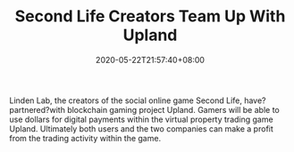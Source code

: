 ﻿---
title: "Second Life Creators Team Up With Upland"
date: 2020-05-22T21:57:40+08:00
lastmod: 2020-05-22T16:45:40+08:00
draft: false
authors: ["Leticia"]
description: "Linden Lab, the creators of the social online game Second Life, have?partnered?with blockchain gaming project Upland. Gamers will be able to use dollars for digital payments within the virtual property trading game Upland. Ultimately both users and the two companies can make a profit from the trading activity within the game."
featuredImage: "second-life-creators-team-up-with-upland.png"
tags: ["Virtual World","Play to Earn"]
categories: ["news"]
news: ["Virtual World"]
weight: 
lightgallery: true
pinned: false
recommend: false
recommend1: false
---

Linden Lab, the creators of the social online game Second Life, have?partnered?with blockchain gaming project Upland. Gamers will be able to use dollars for digital payments within the virtual property trading game Upland. Ultimately both users and the two companies can make a profit from the trading activity within the game.

<!--more-->


